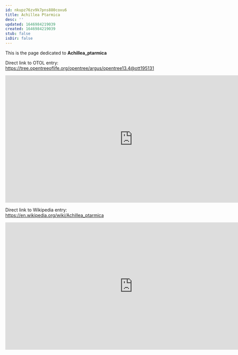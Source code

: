 ```yaml
---
id: nkupz76zv9k7pns880coxu6
title: Achillea Ptarmica
desc: ''
updated: 1646984219039
created: 1646984219039
stub: false
isDir: false
---
```

This is the page dedicated to **Achillea_ptarmica**


Direct link to OTOL entry: https://tree.opentreeoflife.org/opentree/argus/opentree13.4@ott195131



<html>
    <body>
    <iframe src="https://tree.opentreeoflife.org/opentree/argus/opentree13.4@ott195131"
    width="800" height="400" frameborder="0" allowfullscreen> </iframe>
    </body>
</html>
    


Direct link to Wikipedia entry: https://en.wikipedia.org/wiki/Achillea_ptarmica



<html>
    <body>
    <iframe src="https://en.wikipedia.org/wiki/Achillea_ptarmica"
    width="800" height="400" frameborder="0" allowfullscreen> </iframe>
    </body>
</html>
    

